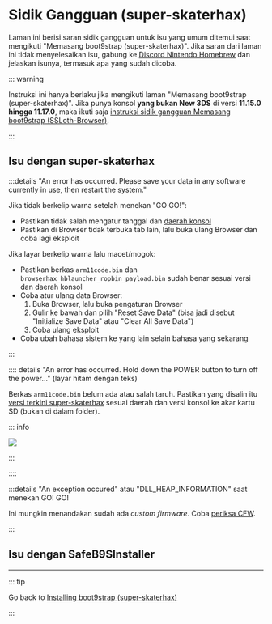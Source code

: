 # Sidik Gangguan (super-skaterhax)

Laman ini berisi saran sidik gangguan untuk isu yang umum ditemui saat mengikuti "Memasang boot9strap (super-skaterhax)". Jika saran dari laman ini tidak menyelesaikan isu, gabung ke [Discord Nintendo Homebrew](https://discord.gg/MWxPgEp) dan jelaskan isunya, termasuk apa yang sudah dicoba.

::: warning

Instruksi ini hanya berlaku jika mengikuti laman "Memasang boot9strap (super-skaterhax)". Jika punya konsol **yang bukan New 3DS** di versi **11.15.0 hingga 11.17.0**, maka ikuti saja [instruksi sidik gangguan Memasang boot9strap (SSLoth-Browser)](troubleshooting-ssloth-browser).

:::

## Isu dengan super-skaterhax

:::details "An error has occurred. Please save your data in any software currently in use, then restart the system."

Jika tidak berkelip warna setelah menekan "GO GO!":

- Pastikan tidak salah mengatur tanggal dan [daerah konsol](/images/screenshots/skaterhax/skater-lang.png)
- Pastikan di Browser tidak terbuka tab lain, lalu buka ulang Browser dan coba lagi eksploit

Jika layar berkelip warna lalu macet/mogok:

- Pastikan berkas `arm11code.bin` dan `browserhax_hblauncher_ropbin_payload.bin` sudah benar sesuai versi dan daerah konsol
- Coba atur ulang data Browser:
    1. Buka Browser, lalu buka pengaturan Browser
    2. Gulir ke bawah dan pilih "Reset Save Data" (bisa jadi disebut "Initialize Save Data" atau "Clear All Save Data")
    3. Coba ulang eksploit
- Coba ubah bahasa sistem ke yang lain selain bahasa yang sekarang

:::

:::: details "An error has occurred. Hold down the POWER button to turn off the power..." (layar hitam dengan teks)

Berkas `arm11code.bin` belum ada atau salah taruh. Pastikan yang disalin itu [versi terkini super-skaterhax](https://skater.nintendohomebrew.com/) sesuai daerah dan versi konsol ke akar kartu SD (bukan di dalam folder).

::: info

![](/images/screenshots/skaterhax/skater-root-layout.png)

:::

::::

:::details "An exception occured" atau "DLL_HEAP_INFORMATION" saat menekan GO! GO!

Ini mungkin menandakan sudah ada _custom firmware_. Coba [periksa CFW](checking-for-cfw).

:::

<!--@include: ./_include/troubleshooting-khc-common.md -->

## Isu dengan SafeB9SInstaller

<!--@include: ./_include/troubleshooting-sb9si-bin.md -->

<!--@include: ./_include/troubleshooting-sb9si-common.md -->

<!--@include: ./_include/troubleshooting-get-help-common.md -->

---

::: tip

Go back to [Installing boot9strap (super-skaterhax)](installing-boot9strap-\(super-skaterhax\))

:::

<!--@include: ./_include/troubleshooting-return.md -->
